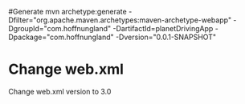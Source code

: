 #Generate
	mvn archetype:generate -Dfilter="org.apache.maven.archetypes:maven-archetype-webapp" -DgroupId="com.hoffnungland" -DartifactId=planetDrivingApp -Dpackage="com.hoffnungland" -Dversion="0.0.1-SNAPSHOT"


# Change web.xml

Change web.xml version to 3.0

